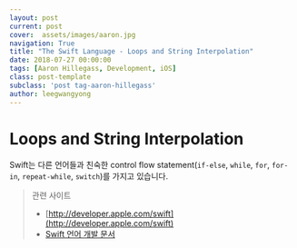 ```yaml
---
layout: post
current: post
cover:  assets/images/aaron.jpg
navigation: True
title: "The Swift Language - Loops and String Interpolation"
date: 2018-07-27 00:00:00
tags: [Aaron Hillegass, Development, iOS]
class: post-template
subclass: 'post tag-aaron-hillegass'
author: leegwangyong
---
```


# Loops and String Interpolation

Swift는 다른 언어들과 친숙한 control flow statement(`if-else`, `while`, `for`, `for-in`, `repeat-while`, `switch`)를 가지고 있습니다.



> 관련 사이트
>
> - [http://developer.apple.com/swift](http://developer.apple.com/swift)
> - [Swift 언어 개발 문서](http://swift.leantra.kr)

